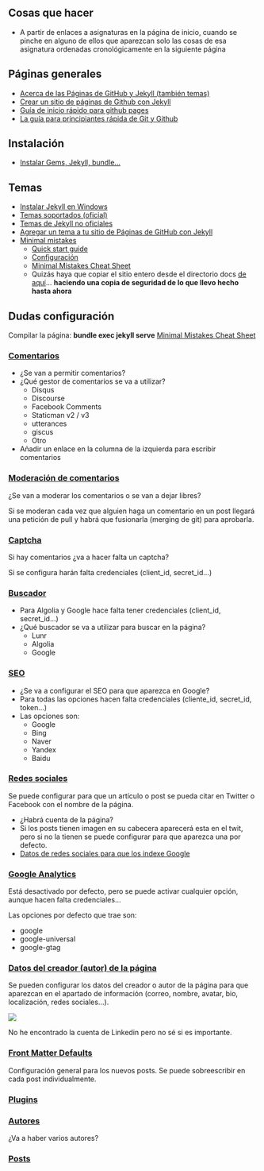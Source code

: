 ## Cosas que hacer
- A partir de enlaces a asignaturas en la página de inicio, cuando se pinche en alguno de ellos que aparezcan solo las cosas de esa asignatura ordenadas cronológicamente en la siguiente página

## Páginas generales
- [Acerca de las Páginas de GitHub y Jekyll (también temas)](https://docs.github.com/es/pages/setting-up-a-github-pages-site-with-jekyll/about-github-pages-and-jekyll)
- [Crear un sitio de páginas de Github con Jekyll](https://docs.github.com/es/pages/setting-up-a-github-pages-site-with-jekyll/creating-a-github-pages-site-with-jekyll)
- [Guía de inicio rápido para github pages](https://docs.github.com/es/pages/quickstart)
- [La guía para principiantes rápida de Git y Github](https://www.freecodecamp.org/espanol/news/guia-para-principiantes-de-git-y-github/)

## Instalación
- [Instalar Gems, Jekyll, bundle...](https://jekyllrb.com/docs/installation/windows/)

## Temas
- [Instalar Jekyll en Windows](https://jekyllrb.com/docs/installation/windows/)
- [Temas soportados (oficial)](https://pages.github.com/themes/)
- [Temas de Jekyll no oficiales](https://github.com/topics/jekyll-theme)
- [Agregar un tema a tu sitio de Páginas de GitHub con Jekyll](https://docs.github.com/es/pages/setting-up-a-github-pages-site-with-jekyll/adding-a-theme-to-your-github-pages-site-using-jekyll)
- [Minimal mistakes](https://github.com/mmistakes/minimal-mistakes)
  - [Quick start guide](https://mmistakes.github.io/minimal-mistakes/docs/quick-start-guide/)
  - [Configuración](https://mmistakes.github.io/minimal-mistakes/docs/configuration/)
  - [Minimal Mistakes Cheat Sheet](https://www.fabriziomusacchio.com/blog/2021-08-11-Minimal_Mistakes_Cheat_Sheet/)
  - Quizás haya que copiar el sitio entero desde el directorio docs [de aquí](https://github.com/mmistakes/minimal-mistakes/tree/master/docs)... **haciendo una copia de seguridad de lo que llevo hecho hasta ahora**

## Dudas configuración

Compilar la página: **bundle exec jekyll serve**
[Minimal Mistakes Cheat Sheet](https://www.fabriziomusacchio.com/blog/2021-08-11-Minimal_Mistakes_Cheat_Sheet/)

### [Comentarios](https://mmistakes.github.io/minimal-mistakes/docs/configuration/#comments)

- ¿Se van a permitir comentarios?
- ¿Qué gestor de comentarios se va a utilizar?
  - Disqus
  - Discourse
  - Facebook Comments
  - Staticman v2 / v3
  - utterances
  - giscus
  - Otro
- Añadir un enlace en la columna de la izquierda para escribir comentarios

### [Moderación de comentarios](https://mmistakes.github.io/minimal-mistakes/docs/configuration/#comment-moderation)

¿Se van a moderar los comentarios o se van a dejar libres?

Si se moderan cada vez que alguien haga un comentario en un post llegará una petición de pull y habrá que fusionarla (merging de git) para aprobarla.

### [Captcha](https://mmistakes.github.io/minimal-mistakes/docs/configuration/#recaptcha-support-v2-only)

Si hay comentarios ¿va a hacer falta un captcha?

Si se configura harán falta credenciales (client_id, secret_id...)

### [Buscador](https://mmistakes.github.io/minimal-mistakes/docs/configuration/#site-search)

- Para Algolia y Google hace falta tener credenciales (client_id, secret_id...)
- ¿Qué buscador se va a utilizar para buscar en la página?
  - Lunr
  - Algolia
  - Google

### [SEO](https://mmistakes.github.io/minimal-mistakes/docs/configuration/#seo-social-sharing-and-analytics-settings)

- ¿Se va a configurar el SEO para que aparezca en Google?
- Para todas las opciones hacen falta credenciales (cliente_id, secret_id, token...)
- Las opciones son:
  - Google
  - Bing
  - Naver
  - Yandex
  - Baidu

### [Redes sociales](https://mmistakes.github.io/minimal-mistakes/docs/configuration/#twitter-cards-and-facebook-open-graph)

Se puede configurar para que un artículo o post se pueda citar en Twitter o Facebook con el nombre de la página.

- ¿Habrá cuenta de la página?
- Si los posts tienen imagen en su cabecera aparecerá esta en el twit, pero si no la tienen se puede configurar para que aparezca una por defecto.
- [Datos de redes sociales para que los indexe Google](https://mmistakes.github.io/minimal-mistakes/docs/configuration/#include-your-social-profile-in-search-results)

### [Google Analytics](https://mmistakes.github.io/minimal-mistakes/docs/configuration/#analytics)

Está desactivado por defecto, pero se puede activar cualquier opción, aunque hacen falta credenciales...

Las opciones por defecto que trae son:

- google
- google-universal
- google-gtag

### [Datos del creador (autor) de la página](https://mmistakes.github.io/minimal-mistakes/docs/configuration/#site-author)

Se pueden configurar los datos del creador o autor de la página para que aparezcan en el apartado de información (correo, nombre, avatar, bio, localización, redes sociales...).

![](https://mmistakes.github.io/minimal-mistakes/assets/images/mm-author-sidebar-example.jpg)

No he encontrado la cuenta de Linkedin pero no sé si es importante.

### [Front Matter Defaults](https://mmistakes.github.io/minimal-mistakes/docs/configuration/#front-matter-defaults)

Configuración general para los nuevos posts. Se puede sobreescribir en cada post individualmente.

### [Plugins](https://mmistakes.github.io/minimal-mistakes/docs/configuration/#plugins)

### [Autores](https://mmistakes.github.io/minimal-mistakes/docs/authors/)
¿Va a haber varios autores?

### [Posts](https://mmistakes.github.io/minimal-mistakes/docs/posts/)
